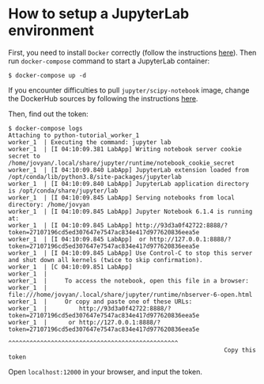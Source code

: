 # How to setup a JupyterLab environment

First, you need to install `Docker` correctly (follow the instructions [here](https://www.docker.com/get-started)). Then run `docker-compose` command to start a JupyterLab container:

```
$ docker-compose up -d
```

If you encounter difficulties to pull `jupyter/scipy-notebook` image, change the DockerHub sources by following the instructions [here](https://mirrors.ustc.edu.cn/help/dockerhub.html).

Then, find out the token:

```
$ docker-compose logs
Attaching to python-tutorial_worker_1
worker_1  | Executing the command: jupyter lab
worker_1  | [I 04:10:09.381 LabApp] Writing notebook server cookie secret to /home/jovyan/.local/share/jupyter/runtime/notebook_cookie_secret
worker_1  | [I 04:10:09.840 LabApp] JupyterLab extension loaded from /opt/conda/lib/python3.8/site-packages/jupyterlab
worker_1  | [I 04:10:09.840 LabApp] JupyterLab application directory is /opt/conda/share/jupyter/lab
worker_1  | [I 04:10:09.845 LabApp] Serving notebooks from local directory: /home/jovyan
worker_1  | [I 04:10:09.845 LabApp] Jupyter Notebook 6.1.4 is running at:
worker_1  | [I 04:10:09.845 LabApp] http://93d3a0f42722:8888/?token=27107196cd5ed307647e7547ac834e417d977620836eea5e
worker_1  | [I 04:10:09.845 LabApp]  or http://127.0.0.1:8888/?token=27107196cd5ed307647e7547ac834e417d977620836eea5e
worker_1  | [I 04:10:09.845 LabApp] Use Control-C to stop this server and shut down all kernels (twice to skip confirmation).
worker_1  | [C 04:10:09.851 LabApp]
worker_1  |
worker_1  |     To access the notebook, open this file in a browser:
worker_1  |         file:///home/jovyan/.local/share/jupyter/runtime/nbserver-6-open.html
worker_1  |     Or copy and paste one of these URLs:
worker_1  |         http://93d3a0f42722:8888/?token=27107196cd5ed307647e7547ac834e417d977620836eea5e
worker_1  |      or http://127.0.0.1:8888/?token=27107196cd5ed307647e7547ac834e417d977620836eea5e
                                                 ^^^^^^^^^^^^^^^^^^^^^^^^^^^^^^^^^^^^^^^^^^^^^^^^
                                                             Copy this token
```

Open `localhost:12000` in your browser, and input the token.
